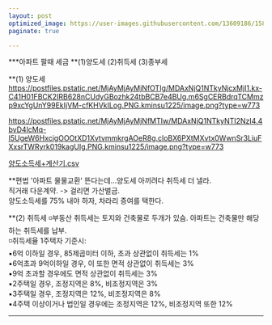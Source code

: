 ```yaml
---
layout: post
optimized_image: https://user-images.githubusercontent.com/13609186/158834851-5c5d7736-001b-448d-8bb6-eb99f2f16233.jpg
paginate: true

---
```

***아파트 팔때 세금
**(1)양도세  (2)취득세  (3)종부세

**(1) 양도세
https://postfiles.pstatic.net/MjAyMjAyMjNfOTIg/MDAxNjQ1NTkyNjcxMjI1.kx-C41H01FBCK2IRB628nCUdyGBozhk24tbBCB7e4BUg.m6SgCERBdrqTCMmzp9xcYgUnY99EkIjVM-cfKHVkILog.PNG.kminsu1225/image.png?type=w773<br>

https://postfiles.pstatic.net/MjAyMjAyMjNfMTIw/MDAxNjQ1NTkyNTI2NzI4.4bvD4lcMq-I5UgeW6HxcigOOOtXD1XvtvmmkrgAOeR8g.cloBX6PXtMXvtx0WwnSr3LiuFXxsrTWRyrk019kagUIg.PNG.kminsu1225/image.png?type=w773<br>

[양도소득세+계산기.csv](https://github.com/choijangwook/cjw/files/8386327/%2B.csv)<br>

**편법
'아파트 물물교환' 뜬다는데…양도세 아끼려다 취득세 더 낼라. <br>
직거래 다운계약.  -> 걸리면 가산벌금. <br>
양도소득세를 75% 내야 하자, 차라리 증여를 택한다. <br>

**(2) 취득세
◽부동산 취득세는 토지와 건축물로 두개가 있슴. 아파트는 건축물만 해당하는 취득세를 납부.<br>
◽취득세율 1주택자 기준시:<br>
▪6억 이하일 경우, 85제곱미터 이하, 초과 상관없이 취득세는 1%<br>
▪6억초과 9억이하일 경우, 이 또한 면적 상관없이 취득세는 3%<br>
▪9억 초과할 경우에도 면적 상관없이 취득세는 3%<br>
▪2주택일 경우, 조정지역은 8%, 비조정지역은 3%<br>
▪3주택일 경우, 조정지역은 12%, 비조정지역은 8%<br>
▪4주택 이상이거나 법인일 경우에는 조정지역은 12%, 비조정지역 또한 12%<br>

---
